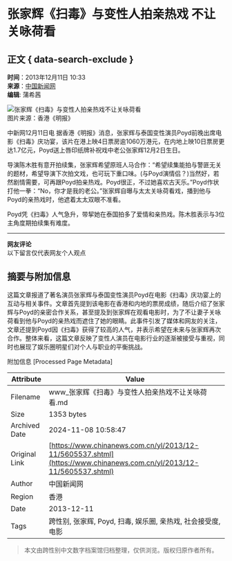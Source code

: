 # 张家辉《扫毒》与变性人拍亲热戏 不让关咏荷看

## 正文 { data-search-exclude }


**时间**：2013年12月11日 10:33  
**来源**：[中国新闻网](http://www.chinanews.com/)  
**编辑**: 蒲希茜  

![张家辉《扫毒》与变性人拍亲热戏不让关咏荷看](http://www.chinanews.com/fileftp/2020/03/2020-03-11/U194P4T8D5605537F107DT20131211102204.jpg)  
图片来源：香港《明报》

中新网12月11日电 据香港《明报》消息，张家辉与泰国变性演员Poyd前晚出席电影《扫毒》庆功宴，该片在港上映4日票房逾1060万港元，在内地上映10日票房更达1.7亿元，Poyd送上唇印纸牌补祝戏中老公张家辉12月2日生日。

导演陈木胜有意开拍续集，张家辉希望原班人马合作：“希望续集能拍与警匪无关的题材，希望导演下次拍文戏，也可玩下重口味。(与Poyd演情侣？)当然好，若然剧情需要，可再跟Poyd拍亲热戏。Poyd很正，不过她喜欢古天乐。”Poyd作状打他一拳：“No，你才是我的老公。”张家辉自曝与太太关咏荷看戏，播到他与Poyd的亲热戏时，他遮着太太双眼不准看。

Poyd凭《扫毒》人气急升，带挈她在泰国拍多了爱情和亲热戏。陈木胜表示与3位主角度期拍续集有难度。  

---

**网友评论**  
以下留言仅代表网友个人观点

## 摘要与附加信息

<!-- tcd_abstract -->
这篇文章报道了著名演员张家辉与泰国变性演员Poyd在电影《扫毒》庆功宴上的互动与相关事件。文章首先提到该电影在香港和内地的票房成绩，随后介绍了张家辉与Poyd的亲密合作关系，甚至提及到张家辉在观看电影时，为了不让妻子关咏荷看到他与Poyd的亲热戏而遮住了她的眼睛。此事件引发了媒体和网友的关注，文章还提到Poyd因《扫毒》获得了较高的人气，并表示希望在未来与张家辉再次合作。整体来看，这篇文章反映了变性人演员在电影行业的逐渐被接受与重视，同时也展现了娱乐圈明星们对个人与职业的平衡挑战。
<!-- tcd_abstract_end -->

附加信息 [Processed Page Metadata]

| Attribute       | Value                                  |
|-----------------|----------------------------------------|
| Filename        | www_张家辉《扫毒》与变性人拍亲热戏不让关咏荷看.md                             |
| Size            | 1353 bytes                           |
| Archived Date   | 2024-11-08 10:58:47                             |
| Original Link   | [https://www.chinanews.com.cn/yl/2013/12-11/5605537.shtml](https://www.chinanews.com.cn/yl/2013/12-11/5605537.shtml)                       |
| Author          | 中国新闻网                               |
| Region          | 香港                               |
| Date            | 2013-12-11                                 |
| Tags            | 跨性别, 张家辉, Poyd, 扫毒, 娱乐圈, 亲热戏, 社会接受度, 电影                                 |
>
> 本文由跨性别中文数字档案馆归档整理，仅供浏览。版权归原作者所有。
>